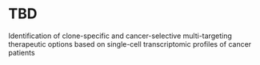 # TBD
Identification of clone-specific and cancer-selective multi-targeting therapeutic options based on single-cell transcriptomic profiles of cancer patients
